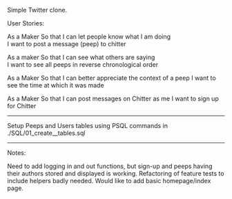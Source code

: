 Simple Twitter clone.

User Stories:

As a Maker
So that I can let people know what I am doing  
I want to post a message (peep) to chitter

As a maker
So that I can see what others are saying  
I want to see all peeps in reverse chronological order

As a Maker
So that I can better appreciate the context of a peep
I want to see the time at which it was made

As a Maker
So that I can post messages on Chitter as me
I want to sign up for Chitter

----

Setup Peeps and Users tables using PSQL commands in ./SQL/01_create__tables.sql

----

Notes:

Need to add logging in and out functions, but sign-up and peeps having their authors stored and displayed is working.
Refactoring of feature tests to include helpers badly needed.
Would like to add basic homepage/index page.